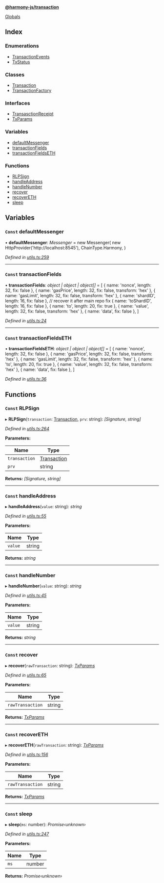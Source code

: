 **[@harmony-js/transaction](README.md)**

[Globals](README.md)

## Index

### Enumerations

* [TransactionEvents](enums/transactionevents.md)
* [TxStatus](enums/txstatus.md)

### Classes

* [Transaction](classes/transaction.md)
* [TransactionFactory](classes/transactionfactory.md)

### Interfaces

* [TransasctionReceipt](interfaces/transasctionreceipt.md)
* [TxParams](interfaces/txparams.md)

### Variables

* [defaultMessenger](README.md#const-defaultmessenger)
* [transactionFields](README.md#const-transactionfields)
* [transactionFieldsETH](README.md#const-transactionfieldseth)

### Functions

* [RLPSign](README.md#const-rlpsign)
* [handleAddress](README.md#const-handleaddress)
* [handleNumber](README.md#const-handlenumber)
* [recover](README.md#const-recover)
* [recoverETH](README.md#const-recovereth)
* [sleep](README.md#const-sleep)

## Variables

### `Const` defaultMessenger

• **defaultMessenger**: *Messenger* =  new Messenger(
  new HttpProvider('http://localhost:8545'),
  ChainType.Harmony,
)

*Defined in [utils.ts:259](https://github.com/FireStack-Lab/Harmony-sdk-core/blob/17ca408/packages/harmony-transaction/src/utils.ts#L259)*

___

### `Const` transactionFields

• **transactionFields**: *object | object | object[]* =  [
  { name: 'nonce', length: 32, fix: false },
  { name: 'gasPrice', length: 32, fix: false, transform: 'hex' },
  { name: 'gasLimit', length: 32, fix: false, transform: 'hex' },
  { name: 'shardID', length: 16, fix: false },
  // recover it after main repo fix
  { name: 'toShardID', length: 16, fix: false },
  { name: 'to', length: 20, fix: true },
  { name: 'value', length: 32, fix: false, transform: 'hex' },
  { name: 'data', fix: false },
]

*Defined in [utils.ts:24](https://github.com/FireStack-Lab/Harmony-sdk-core/blob/17ca408/packages/harmony-transaction/src/utils.ts#L24)*

___

### `Const` transactionFieldsETH

• **transactionFieldsETH**: *object | object | object[]* =  [
  { name: 'nonce', length: 32, fix: false },
  { name: 'gasPrice', length: 32, fix: false, transform: 'hex' },
  { name: 'gasLimit', length: 32, fix: false, transform: 'hex' },
  { name: 'to', length: 20, fix: true },
  { name: 'value', length: 32, fix: false, transform: 'hex' },
  { name: 'data', fix: false },
]

*Defined in [utils.ts:36](https://github.com/FireStack-Lab/Harmony-sdk-core/blob/17ca408/packages/harmony-transaction/src/utils.ts#L36)*

## Functions

### `Const` RLPSign

▸ **RLPSign**(`transaction`: [Transaction](classes/transaction.md), `prv`: string): *[Signature, string]*

*Defined in [utils.ts:264](https://github.com/FireStack-Lab/Harmony-sdk-core/blob/17ca408/packages/harmony-transaction/src/utils.ts#L264)*

**Parameters:**

Name | Type |
------ | ------ |
`transaction` | [Transaction](classes/transaction.md) |
`prv` | string |

**Returns:** *[Signature, string]*

___

### `Const` handleAddress

▸ **handleAddress**(`value`: string): *string*

*Defined in [utils.ts:55](https://github.com/FireStack-Lab/Harmony-sdk-core/blob/17ca408/packages/harmony-transaction/src/utils.ts#L55)*

**Parameters:**

Name | Type |
------ | ------ |
`value` | string |

**Returns:** *string*

___

### `Const` handleNumber

▸ **handleNumber**(`value`: string): *string*

*Defined in [utils.ts:45](https://github.com/FireStack-Lab/Harmony-sdk-core/blob/17ca408/packages/harmony-transaction/src/utils.ts#L45)*

**Parameters:**

Name | Type |
------ | ------ |
`value` | string |

**Returns:** *string*

___

### `Const` recover

▸ **recover**(`rawTransaction`: string): *[TxParams](interfaces/txparams.md)*

*Defined in [utils.ts:65](https://github.com/FireStack-Lab/Harmony-sdk-core/blob/17ca408/packages/harmony-transaction/src/utils.ts#L65)*

**Parameters:**

Name | Type |
------ | ------ |
`rawTransaction` | string |

**Returns:** *[TxParams](interfaces/txparams.md)*

___

### `Const` recoverETH

▸ **recoverETH**(`rawTransaction`: string): *[TxParams](interfaces/txparams.md)*

*Defined in [utils.ts:156](https://github.com/FireStack-Lab/Harmony-sdk-core/blob/17ca408/packages/harmony-transaction/src/utils.ts#L156)*

**Parameters:**

Name | Type |
------ | ------ |
`rawTransaction` | string |

**Returns:** *[TxParams](interfaces/txparams.md)*

___

### `Const` sleep

▸ **sleep**(`ms`: number): *Promise‹unknown›*

*Defined in [utils.ts:247](https://github.com/FireStack-Lab/Harmony-sdk-core/blob/17ca408/packages/harmony-transaction/src/utils.ts#L247)*

**Parameters:**

Name | Type |
------ | ------ |
`ms` | number |

**Returns:** *Promise‹unknown›*